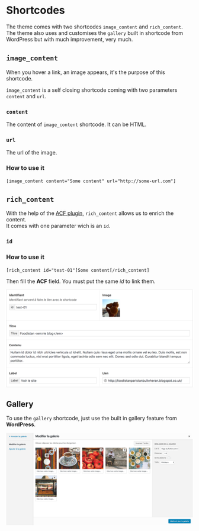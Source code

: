 # Shortcodes

The theme comes with two shortcodes `image_content` and `rich_content`. The theme also uses and customises the `gallery` built in shortcode from WordPress but with much improvement, very much.

## `image_content`

When you hover a link, an image appears, it's the purpose of this shortcode.

`image_content` is a self closing shortcode coming with two parameters `content` and `url`.

### `content`

The content of `image_content` shortcode. It can be HTML.

### `url`

The url of the image.

### How to use it

```
[image_content content="Some content" url="http://some-url.com"]
```

## `rich_content`

With the help of the [ACF plugin](https://www.advancedcustomfields.com/), `rich_content` allows us to enrich the content.  
It comes with one parameter wich is an `id`.

### `id`

### How to use it

```
[rich_content id="test-01"]Some content[/rich_content]
```

Then fill the __ACF__ field. You must put the same _id_ to link them.

![Rich content](../../img/png/rich-content.png)

## Gallery

To use the `gallery` shortcode, just use the built in gallery feature from __WordPress__.

![Gallery](../../img/png/gallery.png)